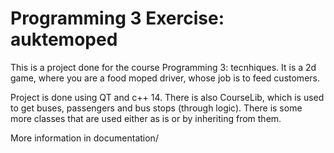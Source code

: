 # Programming 3 Exercise: auktemoped

This is a project done for the course Programming 3: tecnhiques. It is a 2d game, where you are
a food moped driver, whose job is to feed customers.

Project is done using QT and c++ 14. There is also CourseLib, which is used to get buses, passengers
and bus stops (through logic). There is some more classes that are used either as is or by inheriting from them.

More information in documentation/